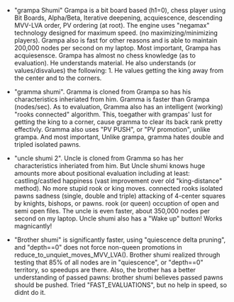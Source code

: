 

* "grampa Shumi"    Grampa is a bit board based (h1=0), chess player using Bit Boards, Alpha/Beta, Iterative deepening, acquiescence, descending MVV-LVA order, PV ordering (at root). The engine uses "negamax" technology designed for maximum speed. (no maximizing/minimizing players). Grampa also is fast for other reasons and is able to maintain 200,000 nodes per second on my laptop. Most important, Grampa has acquiesensce. Grampa has almost no chess knowledge (as to evaluation). He understands material. He also understands (or values/disvalues) the following: 1. He values getting the king away from the center and to the corners.


* "gramma shumi". Gramma is cloned from Grampa so has his characteristics inheriated from him. Gramma is faster than Grampa (nodes/sec). As to evaluation, Gramma also has an intelligent (working) "rooks connected" algorithm. This, toegather with grampas' lust for getting the king to a corner, cause gramma to clear its back rank pretty effectivly. Gramma also uses "PV PUSH", or "PV promotion", unlike grampa. And most important, Unlike grampa, gramma hates double and tripled isolated pawns. 


* "uncle shumi 2". Uncle is cloned from Gramma so has her characteristics inheriated from him. But Uncle shumi knows huge amounts more about positional evaluation including at least:
   castling/castled happiness (vast improvement over old "king-distance" method). No more stupid rook or king moves.
   connected rooks
   isolated pawns sadness (single, double and triple)
   attacking of 4-center squares by knights, bishops, or pawns.
   rook (or queen) occuption of open and semi open files.
The uncle is even faster, about 350,000 nodes per second on my laptop. Uncle shumi also has a "Wake up" button! Works magnicantly!


* "Brother shumi" is significantly faster, using "quiescence delta pruning", and "depth==0" does not force non-queen promotions in reduce_to_unquiet_moves_MVV_LVA(). Brother shumi realized through testing that 85% of all nodes are in "quiescence", or "depth==0" territory, so speedups are there. Also, the brother has a better understanding of passed pawns: brother shumi believes passed pawns should be pushed. Tried "FAST_EVALUATIONS", but no help in speed, so didnt do it. 